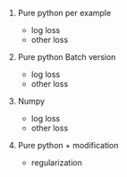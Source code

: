 


1) Pure python per example
    - log loss
    - other loss
2) Pure python Batch version
    - log loss
    - other loss
3) Numpy
    - log loss
    - other loss

4) Pure python + modification
    - regularization